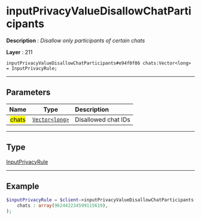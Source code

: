 # inputPrivacyValueDisallowChatParticipants

**Description** : *Disallow only participants of certain chats*

**Layer** : 211

```tl
inputPrivacyValueDisallowChatParticipants#e94f0f86 chats:Vector<long> = InputPrivacyRule;
```

---

## Parameters

| Name | Type | Description |
| :---: | :---: | :--- |
| <mark>chats</mark> | [`Vector<long>`](type/long) | Disallowed chat IDs |

---

## Type

[InputPrivacyRule](type/InputPrivacyRule)

---

## Example

```php
$inputPrivacyRule = $client->inputPrivacyValueDisallowChatParticipants(
	chats : array(962442234599115619),
);
```